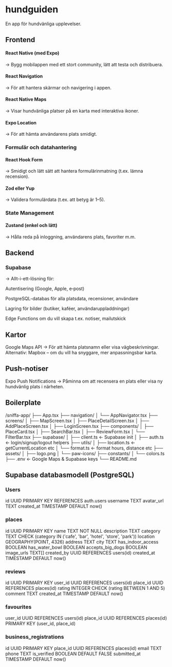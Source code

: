 # hundguiden
En app för hundvänliga upplevelser.


## Frontend
#### React Native (med Expo)
→ Bygg mobilappen med ett stort community, lätt att testa och distribuera.

#### React Navigation
→ För att hantera skärmar och navigering i appen.

#### React Native Maps
→ Visar hundvänliga platser på en karta med interaktiva ikoner.

#### Expo Location
→ För att hämta användarens plats smidigt.

### Formulär och datahantering
#### React Hook Form
→ Smidigt och lätt sätt att hantera formulärinmatning (t.ex. lämna recension).

#### Zod eller Yup
→ Validera formulärdata (t.ex. att betyg är 1–5).

### State Management
#### Zustand (enkel och lätt)
→ Hålla reda på inloggning, användarens plats, favoriter m.m.

## Backend
### Supabase
→ Allt-i-ett-lösning för:

Autentisering (Google, Apple, e‑post)

PostgreSQL-databas för alla platsdata, recensioner, användare

Lagring för bilder (butiker, kaféer, användaruppladdningar)

Edge Functions om du vill skapa t.ex. notiser, mailutskick

##  Kartor
Google Maps API
→ För att hämta platsnamn eller visa vägbeskrivningar.
Alternativ: Mapbox – om du vill ha snyggare, mer anpassningsbar karta.

## Push-notiser
Expo Push Notifications
→ Påminna om att recensera en plats eller visa ny hundvänlig plats i närheten.

## Boilerplate
/sniffa-app/
├── App.tsx
├── navigation/
│   └── AppNavigator.tsx
├── screens/
│   ├── MapScreen.tsx
│   ├── PlaceDetailScreen.tsx
│   ├── AddPlaceScreen.tsx
│   ├── LoginScreen.tsx
├── components/
│   ├── PlaceCard.tsx
│   ├── SearchBar.tsx
│   ├── ReviewForm.tsx
│   └── FilterBar.tsx
├── supabase/
│   ├── client.ts          ← Supabase init
│   ├── auth.ts            ← login/signup/logout helpers
├── utils/
│   ├── location.ts        ← getCurrentLocation etc
│   └── format.ts          ← format hours, distance etc
├── assets/
│   ├── logo.png
│   └── paw-icons/
├── constants/
│   └── colors.ts
├── .env                   ← Google Maps & Supabase keys
└── README.md

## Supabase databasmodell (PostgreSQL)
### Users
id UUID PRIMARY KEY REFERENCES auth.users
username TEXT
avatar_url TEXT
created_at TIMESTAMP DEFAULT now()

### places
id UUID PRIMARY KEY
name TEXT NOT NULL
description TEXT
category TEXT CHECK (category IN ('cafe', 'bar', 'hotel', 'store', 'park'))
location GEOGRAPHY(POINT, 4326)
address TEXT
city TEXT
has_indoor_access BOOLEAN
has_water_bowl BOOLEAN
accepts_big_dogs BOOLEAN
image_urls TEXT[]
created_by UUID REFERENCES users(id)
created_at TIMESTAMP DEFAULT now()

### reviews
id UUID PRIMARY KEY
user_id UUID REFERENCES users(id)
place_id UUID REFERENCES places(id)
rating INTEGER CHECK (rating BETWEEN 1 AND 5)
comment TEXT
created_at TIMESTAMP DEFAULT now()

### favourites
user_id UUID REFERENCES users(id)
place_id UUID REFERENCES places(id)
PRIMARY KEY (user_id, place_id)

### business_registrations
id UUID PRIMARY KEY
place_id UUID REFERENCES places(id)
email TEXT
phone TEXT
is_verified BOOLEAN DEFAULT FALSE
submitted_at TIMESTAMP DEFAULT now()


